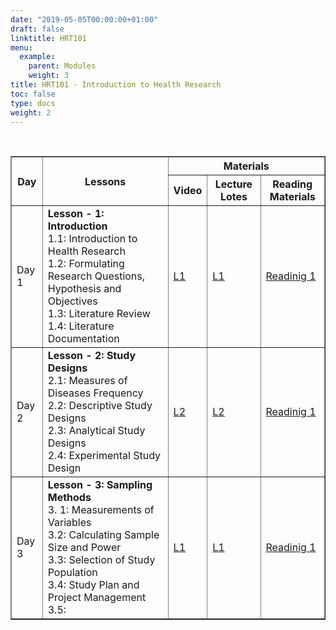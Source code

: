```yaml
---
date: "2019-05-05T00:00:00+01:00"
draft: false
linktitle: HRT101
menu:
  example:
    parent: Modules
    weight: 3
title: HRT101 - Introduction to Health Research
toc: false
type: docs
weight: 2
---
```


<br>

<table border = "1">
         <tr>
            <th rowspan = "2"; style="text-align:center">Day</th>
            <th rowspan = "2"; style="text-align:center">Lessons</th>
            <th colspan = "3"; style="text-align:center">Materials</th>
         </tr>
         <tr>
            <th style="text-align:center">Video</th>
            <th style="text-align:center">Lecture Lotes</th>
            <th style="text-align:center">Reading Materials</th>
         </tr>
         <tr>
            <td>Day 1 </td>
            <td>
              <b>Lesson - 1: Introduction</b> <br>
              1.1: Introduction to Health Research <br/>
              1.2: Formulating Research Questions, Hypothesis and Objectives <br/>
              1.3: Literature Review<br/>
              1.4: Literature Documentation</td>
              <td><a href="#">L1</a></td>
              <td><a href="">L1</a></td>
              <td><a href="#">Readinig 1</a>
            </td>
         </tr>
         <tr>
            <td>Day 2 </td>
            <td>
              <b>Lesson - 2: Study Designs</b> <br>
              2.1: Measures of Diseases Frequency<br/>
              2.2: Descriptive Study Designs<br/>
              2.3: Analytical Study Designs<br/>
              2.4: Experimental Study Design</td>
              <td><a href="#">L2</a></td>
              <td><a href="">L2</a></td>
              <td><a href="#">Readinig 1</a>
            </td>
         </tr>
         <tr>
            <td>Day 3 </td>
            <td>
              <b>Lesson - 3: Sampling Methods</b> <br>
              3. 1: Measurements of Variables <br>
              3.2: Calculating Sample Size and Power<br/>
              3.3: Selection of Study Population<br/>
              3.4: Study Plan and Project Management<br/>
              3.5:
              </td>
              <td><a href="#">L1</a></td>
              <td><a href="">L1</a></td>
              <td><a href="#">Readinig 1</a>
            </td>
         </tr>

 </table>
